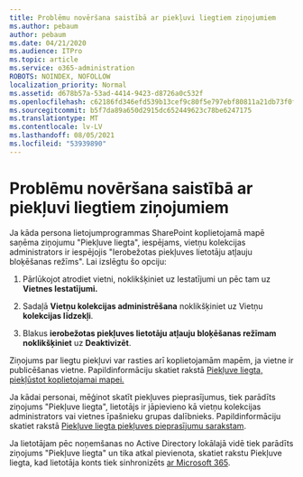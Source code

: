 ```yaml
---
title: Problēmu novēršana saistībā ar piekļuvi liegtiem ziņojumiem
ms.author: pebaum
author: pebaum
ms.date: 04/21/2020
ms.audience: ITPro
ms.topic: article
ms.service: o365-administration
ROBOTS: NOINDEX, NOFOLLOW
localization_priority: Normal
ms.assetid: d678b57a-53ad-4414-9423-d8726a0c532f
ms.openlocfilehash: c62186fd346efd539b13cef9c80f5e797ebf80811a21db73f0f07fd86c080d55
ms.sourcegitcommit: b5f7da89a650d2915dc652449623c78be6247175
ms.translationtype: MT
ms.contentlocale: lv-LV
ms.lasthandoff: 08/05/2021
ms.locfileid: "53939890"
---
```

# <a name="troubleshoot-access-denied-messages"></a>Problēmu novēršana saistībā ar piekļuvi liegtiem ziņojumiem

Ja kāda persona lietojumprogrammas SharePoint koplietojamā mapē saņēma ziņojumu "Piekļuve liegta", iespējams, vietņu kolekcijas administrators ir iespējojis "Ierobežotas piekļuves lietotāju atļauju bloķēšanas režīms". Lai izslēgtu šo opciju: 
  
1. Pārlūkojot atrodiet vietni, noklikšķiniet uz Iestatījumi un pēc tam uz **Vietnes Iestatījumi.**
    
2. Sadaļā **Vietņu kolekcijas administrēšana** noklikšķiniet uz Vietņu **kolekcijas līdzekļi**.
    
3. Blakus **ierobežotas piekļuves lietotāju atļauju bloķēšanas režīmam noklikšķiniet** uz **Deaktivizēt**.
    
Ziņojums par liegtu piekļuvi var rasties arī koplietojamām mapēm, ja vietne ir publicēšanas vietne. Papildinformāciju skatiet rakstā [Piekļuve liegta, piekļūstot koplietojamai mapei.](https://answers.microsoft.com/windows/forum/windows_7-files/access-denied-to-share-folder/79fae49d-cddf-4845-8ac8-c141884d85fb)
  
Ja kādai personai, mēģinot skatīt piekļuves pieprasījumus, tiek parādīts ziņojums "Piekļuve liegta", lietotājs ir jāpievieno kā vietņu kolekcijas administrators vai vietnes īpašnieku grupas dalībnieks. Papildinformāciju skatiet rakstā [Piekļuve liegta piekļuves pieprasījumu sarakstam](https://go.microsoft.com/fwlink/?linkid=2004220).
  
Ja lietotājam pēc noņemšanas no Active Directory lokālajā vidē tiek parādīts ziņojums "Piekļuve liegta" un tika atkal pievienota, skatiet rakstu Piekļuve liegta, kad lietotāja konts tiek sinhronizēts [ar Microsoft 365](https://go.microsoft.com/fwlink/?linkid=2004318).
  


